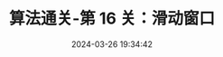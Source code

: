 ---
title: 算法通关-第 16 关：滑动窗口
date: 2024-03-26 19:34:42
tags: 
  - DataStructure
categories: 
  - Algorithm
---